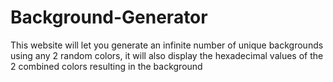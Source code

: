 # Background-Generator
This website will let you generate an infinite number of unique backgrounds using any 2 random colors, it will also display the hexadecimal values of the 2 combined colors resulting in the background
